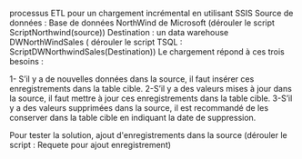 processus ETL pour un chargement incrémental en utilisant SSIS
Source de données : Base de données NorthWind de Microsoft (dérouler le script ScriptNorthwind(source))
Destination : un data warehouse DWNorthWindSales ( dérouler le script TSQL : ScriptDWNorthwindSales(Destination))
Le chargement répond à ces trois besoins :

 1- S’il y a de nouvelles données dans la source, il faut insérer ces enregistrements dans la table cible.
  2-S’il y a des valeurs mises à jour dans la source, il faut mettre à jour ces enregistrements dans la table cible.
   3-S’il y a des valeurs supprimées dans la source, il est recommandé de les conserver dans la table cible en indiquant la date de suppression.


   Pour tester la solution, ajout d'enregistrements dans la source (dérouler le script : Requete pour ajout enregistrement)
